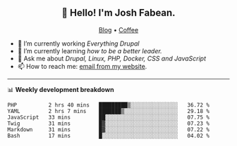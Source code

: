 <h2 align="center">👋 Hello! I'm Josh Fabean.</h2>
<p align="center">
  <a href="https://joshfabean.com">Blog</a> •
  <a href="https://www.buymeacoffee.com/LSxne6Yr4">Coffee</a>
</p>

- 🔭 I’m currently working *Everything Drupal*
- 🌱 I’m currently learning *how to be a better leader.*
- 💬 Ask me about *Drupal, Linux, PHP, Docker, CSS and JavaScript*
- 📫 How to reach me: [email from my website](https://joshfabean.com).

-------

📊 **Weekly development breakdown**
<!--START_SECTION:waka-->

```text
PHP          2 hrs 40 mins   █████████▒░░░░░░░░░░░░░░░   36.72 %
YAML         2 hrs 7 mins    ███████▒░░░░░░░░░░░░░░░░░   29.18 %
JavaScript   33 mins         ██░░░░░░░░░░░░░░░░░░░░░░░   07.75 %
Twig         31 mins         █▓░░░░░░░░░░░░░░░░░░░░░░░   07.23 %
Markdown     31 mins         █▓░░░░░░░░░░░░░░░░░░░░░░░   07.22 %
Bash         17 mins         █░░░░░░░░░░░░░░░░░░░░░░░░   04.02 %
```

<!--END_SECTION:waka-->

<!--
**fabean/fabean** is a ✨ _special_ ✨ repository because its `README.md` (this file) appears on your GitHub profile.

Here are some ideas to get you started:

- 🔭 I’m currently working on ...
- 🌱 I’m currently learning ...
- 👯 I’m looking to collaborate on ...
- 🤔 I’m looking for help with ...
- 💬 Ask me about ...
- 📫 How to reach me: ...
- 😄 Pronouns: ...
- ⚡ Fun fact: ...
-->
